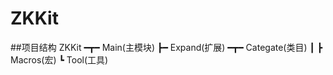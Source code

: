 # ZKKit
##项目结构
ZKKit ━┳━ Main(主模块)
       ┣━ Expand(扩展)  ━┳━ Categate(类目)
       ┃                ┣ Macros(宏)
                    ┗ Tool(工具)
